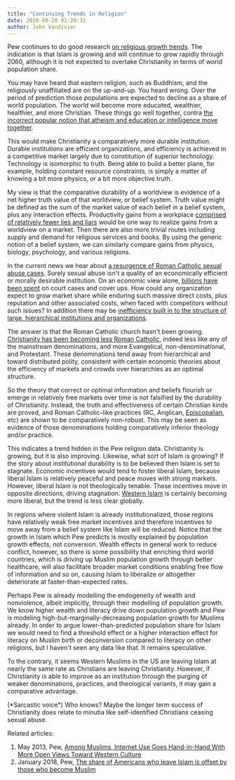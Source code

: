 ```yaml
---
title: "Continuing Trends in Religion"
date: 2018-08-20 01:20:31
author: John Vandivier
---
```




<!-- wp:paragraph -->
<p>Pew continues to do good research <a href=\"http://www.pewforum.org/2017/04/05/the-changing-global-religious-landscape/\">on religious growth trends</a>. The indication is that Islam is growing and will continue to grow rapidly through 2060, although it is not expected to overtake Christianity in terms of world population share.</p>
<!-- /wp:paragraph -->

<!-- wp:paragraph -->
<p>You may have heard that eastern religion, such as Buddhism, and the religiously unaffiliated are on the up-and-up. You heard wrong. Over the period of prediction those populations are expected to decline as a share of world population. The world will become more educated, wealthier, healthier, and more Christian. These things go well together, contra <a href=\"http://www.afterecon.com/education/independent-effect-education-christianity/\">the incorrect popular notion that atheism and education or intelligence move together</a>.</p>
<!-- /wp:paragraph -->

<!-- wp:paragraph -->
<p>This would make Christianity a comparatively more durable institution. Durable institutions are efficient organizations, and efficiency is achieved in a competitive market largely due to constitution of superior technology. Technology is isomorphic to truth. Being able to build a better plane, for example, holding constant resource constraints, is simply a matter of knowing a bit more physics, or a bit more objective truth.</p>
<!-- /wp:paragraph -->

<!-- wp:paragraph -->
<p>My view is that the comparative durability of a worldview is evidence of a net higher truth value of that worldview, or belief system. Truth value might be defined as the sum of the market value of each belief in a belief system, plus any interaction effects. Productivity gains from a workplace <a href=\"https://www.gotquestions.org/Bible-lying-sin.html\">comprised of relatively fewer lies and liars</a> would be one way to realize gains from a worldview on a market. Then there are also more trivial routes including supply and demand for religious services and books. By using the generic notion of a belief system, we can similarly compare gains from physics, biology, psychology, and various religions.</p>
<!-- /wp:paragraph -->

<!-- wp:paragraph -->
<p>In the current news we hear about <a href=\"https://www.usatoday.com/story/news/nation/2018/08/19/priest-abuse-calls-hotline-surge-grand-jury-report/1036771002/\">a resurgence of Roman Catholic sexual abuse cases</a>. Surely sexual abuse isn't a quality of an economically efficient or morally desirable institution. On an economic view alone, <a href=\"https://www.npr.org/2018/08/18/639698062/the-clergy-abuse-crisis-has-cost-the-catholic-church-3-billion?sc=tw\">billions have been spent</a> on court cases and cover ups. How could any organization expect to grow market share while enduring such massive direct costs, plus reputation and other associated costs, when faced with competitors without such issues? In addition there may be <a href=\"http://www.bishop-accountability.org/AbuseTracker/\">inefficiency built in to the structure of large, hierarchical institutions and organizations</a>.</p>
<!-- /wp:paragraph -->

<!-- wp:paragraph -->
<p>The answer is that the Roman Catholic church hasn't been growing. <a href=\"http://www.afterecon.com/philosophy-religion-and-apologetics/christian-population-growth/\">Christianity has been becoming less Roman Catholic</a>, indeed less like any of the mainstream denominations, and more Evangelical, non-denominational, and Protestant. These denominations tend away from hierarchical and toward distributed polity, consistent with certain economic theories about the efficiency of markets and crowds over hierarchies as an optimal structure.</p>
<!-- /wp:paragraph -->

<!-- wp:paragraph -->
<p>So the theory that correct or optimal information and beliefs flourish or emerge in relatively free markets over time is not falsified by the durability of Christianity. Instead, the truth and effectiveness of certain Christian kinds are proved, and Roman Catholic-like practices (RC, Anglican, <a href=\"https://juicyecumenism.com/2017/09/21/episcopal-membership/\">Episcopalian</a>, etc) are shown to be comparatively non-robust. This may be seen as evidence of those denominations holding comparatively inferior theology and/or practice.</p>
<!-- /wp:paragraph -->

<!-- wp:paragraph -->
<p>This indicates a trend hidden in the Pew religion data. Christianity is growing, but it is also improving. Likewise, what sort of Islam is growing? If the story about institutional durability is to be believed then Islam is set to stagnate. Economic incentives would tend to foster liberal Islam, because liberal Islam is relatively peaceful and peace moves with strong markets. However, liberal Islam is not theologically tenable. These incentives move in opposite directions, driving stagnation. <a href=\"https://www.cnn.com/2017/07/26/us/pew-muslim-american-survey/index.html\">Western Islam</a> is certainly becoming more liberal, but the trend is less clear globally.</p>
<!-- /wp:paragraph -->

<!-- wp:paragraph -->
<p>In regions where violent Islam is already institutionalized, those regions have relatively weak free market incentives and therefore incentives to move away from a belief system like Islam will be reduced. Notice that the growth in Islam which Pew predicts is mostly explained by population growth effects, not conversion. Wealth effects in general work to reduce conflict, however, so there is some possibility that enriching third world countries, which is driving up Muslim population growth through better healthcare, will also facilitate broader market conditions enabling free flow of information and so on, causing Islam to liberalize or altogether deteriorate at faster-than-expected rates.</p>
<!-- /wp:paragraph -->

<!-- wp:paragraph -->
<p>Perhaps Pew is already modelling the endogeneity of wealth and nonviolence, albeit implicitly, through their modelling of population growth. We know higher wealth and literacy drive down population growth and Pew is modeling high-but-marginally-decreasing population growth for Muslims already. In order to argue lower-than-predicted population share for Islam we would need to find a threshold effect or a higher interaction effect for literacy on Muslim birth or deconversion compared to literacy on other religions, but I haven't seen any data like that. It remains speculative.</p>
<!-- /wp:paragraph -->

<!-- wp:paragraph -->
<p>To the contrary, it seems Western Muslims in the US are leaving Islam at nearly the same rate as Christians are leaving Christianity. However, if Christianity is able to improve as an institution through the purging of weaker denominations, practices, and theological variants, it may gain a comparative advantage.</p>
<!-- /wp:paragraph -->

<!-- wp:paragraph -->
<p>(*Sarcastic voice*) Who knows? Maybe the longer term success of Christianity does relate to minutia like self-identified Christians ceasing sexual abuse.</p>
<!-- /wp:paragraph -->

<!-- wp:paragraph -->
<p>Related articles:</p>
<!-- /wp:paragraph -->

<!-- wp:list {\"ordered\":true} -->
<ol><li>May 2013, Pew, <a href=\"http://www.pewforum.org/2013/05/31/among-muslims-internet-use-goes-hand-in-hand-with-more-open-views-toward-western-culture/\">Among Muslims, Internet Use Goes Hand-in-Hand With More Open Views Toward Western Culture</a></li><li>January 2018, Pew, <a href=\"http://www.pewresearch.org/fact-tank/2018/01/26/the-share-of-americans-who-leave-islam-is-offset-by-those-who-become-muslim/\">The share of Americans who leave Islam is offset by those who become Muslim</a><br/></li></ol>
<!-- /wp:list -->